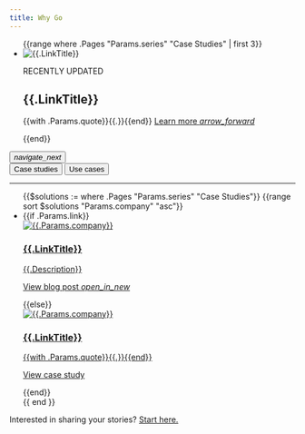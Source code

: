 ```yaml
---
title: Why Go
---
```


<section class="Solutions-headline">
  <div class="GoCarousel" id="SolutionsHeroCarousel-carousel">
    <div class="GoCarousel-controlsContainer">
      <div class="GoCarousel-wrapper SolutionsHeroCarousel-wrapper">
        <ul class="js-solutionsHeroCarouselSlides SolutionsHeroCarousel-slides">
          {{range where .Pages "Params.series" "Case Studies" | first 3}}
          <li class="SolutionsHeroCarousel-slide">
            <div class="Solutions-headlineImg">
              <img
                src="/images/{{.Params.carouselImgSrc}}"
                alt="{{.LinkTitle}}"
              />
            </div>
            <div class="Solutions-headlineText">
              <p class="Solutions-headlineNotification">RECENTLY UPDATED</p>
              <h2>
                {{.LinkTitle}}
              </h2>
              <p class="Solutions-headlineBody">
                {{with .Params.quote}}{{.}}{{end}}
                <a href="{{.Path}}"
                  >Learn more
                  <i class="material-icons Solutions-forwardArrowIcon"
                    >arrow_forward</i
                  >
                </a>
              </p>
            </div>
          </li>
          {{end}}
        </ul>
      </div>
      <button
        class="js-solutionsHeroCarouselPrev GoCarousel-controlPrev GoCarousel-controlPrev-solutionsHero"
        hidden
      >
        <i class="GoCarousel-icon material-icons">navigate_before</i>
      </button>
      <button
        class="js-solutionsHeroCarouselNext GoCarousel-controlNext GoCarousel-controlNext-solutionsHero"
      >
        <i class="GoCarousel-icon material-icons">navigate_next</i>
      </button>
    </div>
  </div>
</section>
<section class="Solutions-useCases">
  <div class="Container">
    <div class="SolutionsTabs-tabList js-solutionsTabs" role="tablist">
      <button
        role="tab"
        aria-selected="true"
        class="SolutionsTabs-tab"
        id="btn-companies"
        aria-controls="tab-companies"
      >
        Case studies
      </button>
      <button
        role="tab"
        aria-selected="false"
        class="SolutionsTabs-tab"
        id="btn-tech"
        aria-controls="tab-tech"
      >
        Use cases
      </button>
      <hr />
    </div>
    <ul
      class="js-solutionsList Solutions-cardList"
      aria-expanded="true"
      aria-labelledby="btn-companies"
      id="tab-companies"
      role="tabpanel"
      tabindex="0"
    >
      {{$solutions := where .Pages "Params.series" "Case Studies"}}
      {{range sort $solutions "Params.company" "asc"}}
      <li class="Solutions-card">
        {{if .Params.link}}
        <a
          href="{{.Params.link}}"
          target="_blank"
          rel="noopener"
          class="Solutions-useCaseLink"
        >
          <div
            class="Solutions-useCaseLogo Solutions-useCaseLogo--{{.Params.company}}"
          >
            <img
              loading="lazy"
              alt="{{.Params.company}}"
              src="/images/logos/{{.Params.logoSrc}}"
            />
          </div>
          <div class="Solutions-useCaseBody">
            <h3 class="Solutions-useCaseTitle">{{.LinkTitle}}</h3>
            <p class="Solutions-useCaseDescription">
              {{.Description}}
            </p>
          </div>
          <p class="Solutions-useCaseAction">
            View blog post
            <i class="material-icons Solutions-forwardArrowIcon">open_in_new</i>
          </p>
        </a>
        {{else}}
        <a href="{{.Path}}" class="Solutions-useCaseLink">
          <div class="Solutions-useCaseLogo">
            <img
              loading="lazy"
              alt="{{.Params.company}}"
              src="/images/logos/{{.Params.logoSrc}}"
            />
          </div>
          <div class="Solutions-useCaseBody">
            <h3 class="Solutions-useCaseTitle">{{.LinkTitle}}</h3>
            <p class="Solutions-useCaseDescription">
              {{with .Params.quote}}{{.}}{{end}}
            </p>
          </div>
          <p class="Solutions-useCaseAction">View case study</p>
        </a>
        {{end}}
      </li>
      {{ end }}
    </ul>
    <ul
      class="js-solutionsList Solutions-cardList"
      aria-expanded="false"
      aria-labelledby="btn-tech"
      id="tab-tech"
      role="tabpanel"
      tabindex="0"
      hidden
    >
      {{range where .Pages "Params.series" "Use Cases"}}
      <li class="Solutions-card">
        <a href="{{.Path}}" class="Solutions-useCaseLink">
          <div class="Solutions-useCaseLogo">
            {{$icon := .Params.icon}}{{if $icon}}
            <img
              loading="lazy"
              alt="{{$icon.alt}}"
              src="{{.Dir}}/{{$icon.file}}"
            />
            {{end}}
          </div>
          <div class="Solutions-useCaseBody">
            <h3 class="Solutions-useCaseTitle">{{.LinkTitle}}</h3>
            <p class="Solutions-useCaseDescription">
              {{.Description}}
            </p>
          </div>
          <p class="Solutions-useCaseAction">
            Learn More
          </p>
        </a>
      </li>
      {{end}}
    </ul>
    <div class="Solutions-footer">
      <p>
        Interested in sharing your stories?
        <a
          target="_blank"
          rel="noopener"
          href="https://docs.google.com/forms/d/e/1FAIpQLSdRomKkA2zWQF4UTIYWLVYfjKvOHGA32RjnfavVhqY06yrZTQ/viewform"
        >
          Start here.
        </a>
      </p>
    </div>
  </div>
</section>
